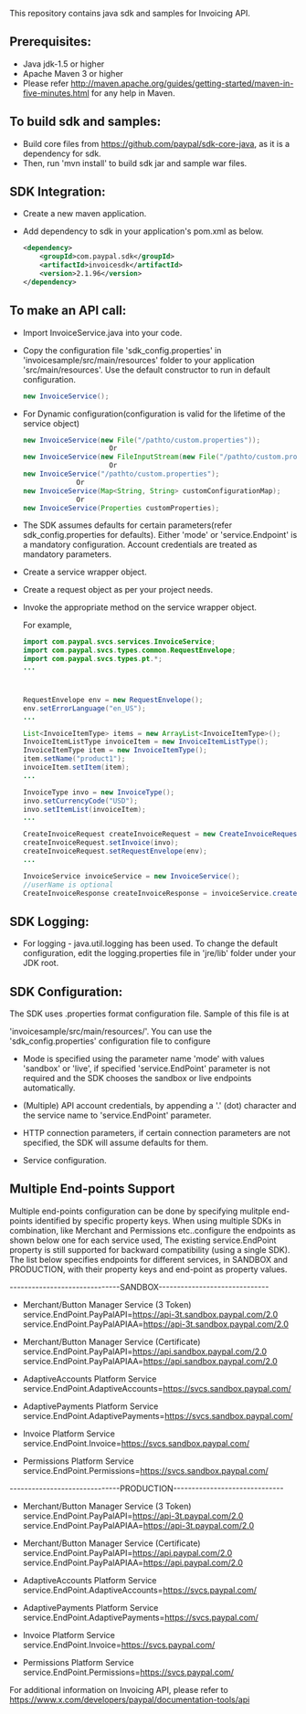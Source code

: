 This repository contains java sdk and samples for Invoicing API.

Prerequisites:
---------------
*	Java jdk-1.5 or higher
*	Apache Maven 3 or higher
*	Please refer http://maven.apache.org/guides/getting-started/maven-in-five-minutes.html for any help in Maven.

To build sdk and samples:
--------------------------
*	Build core files from https://github.com/paypal/sdk-core-java, as it is a dependency for sdk.
*	Then, run 'mvn install' to build sdk jar and sample war files.

SDK Integration:
----------------
*	Create a new maven application.

*	Add dependency to sdk in your application's pom.xml as below.
    ```xml
    <dependency>
        <groupId>com.paypal.sdk</groupId>
        <artifactId>invoicesdk</artifactId>
        <version>2.1.96</version>
    </dependency>
    ```

To make an API call:
--------------------		
*	Import InvoiceService.java into your code.
		
*	Copy the configuration file 'sdk_config.properties' in 'invoicesample/src/main/resources' folder to your application 'src/main/resources'. Use the default constructor to run in default configuration.
		  
    ```java
    new InvoiceService();
    ```
	
*	For Dynamic configuration(configuration is valid for the lifetime of the service object)

    ```java
    new InvoiceService(new File("/pathto/custom.properties"));
                         Or
    new InvoiceService(new FileInputStream(new File("/pathto/custom.properties")));
                         Or
    new InvoiceService("/pathto/custom.properties");
    			 Or
    new InvoiceService(Map<String, String> customConfigurationMap);
    			 Or
    new InvoiceService(Properties customProperties);
    ```
*	The SDK assumes defaults for certain parameters(refer sdk_config.properties for defaults). Either 'mode' or 'service.Endpoint' is a mandatory configuration. Account credentials are treated as mandatory parameters.

*	Create a service wrapper object.

*	Create a request object as per your project needs. 

*	Invoke the appropriate method on the service wrapper object.

    For example,

          
    ```java
    import com.paypal.svcs.services.InvoiceService;
    import com.paypal.svcs.types.common.RequestEnvelope;
    import com.paypal.svcs.types.pt.*;
    ...



    RequestEnvelope env = new RequestEnvelope();
    env.setErrorLanguage("en_US");
    ...

    List<InvoiceItemType> items = new ArrayList<InvoiceItemType>();
    InvoiceItemListType invoiceItem = new InvoiceItemListType();
    InvoiceItemType item = new InvoiceItemType();
    item.setName("product1");
    invoiceItem.setItem(item);
    ...

    InvoiceType invo = new InvoiceType();
    invo.setCurrencyCode("USD");
    invo.setItemList(invoiceItem);
    ...

    CreateInvoiceRequest createInvoiceRequest = new CreateInvoiceRequest();
    createInvoiceRequest.setInvoice(invo);
    createInvoiceRequest.setRequestEnvelope(env);
    ...

    InvoiceService invoiceService = new InvoiceService();
    //userName is optional
    CreateInvoiceResponse createInvoiceResponse = invoiceService.createInvoice(createInvoiceRequest,userName);
    ```

SDK Logging:
------------
*	For logging - java.util.logging has been used. To change the default configuration, edit the logging.properties file in 'jre/lib' folder under your JDK root.		  

		  
SDK Configuration:
------------------
The SDK uses .properties format configuration file. Sample of this file is at 
 
'invoicesample/src/main/resources/'. You can use the 'sdk_config.properties' configuration file to configure

*	Mode is specified using the parameter name 'mode' with values 'sandbox' or 'live', if specified 'service.EndPoint' parameter is not required and the SDK chooses the sandbox or live endpoints automatically.

*	(Multiple) API account credentials, by appending a '.' (dot) character and the service name to 'service.EndPoint' parameter.

*	HTTP connection parameters, if certain connection parameters are not specified, the SDK will assume defaults for them.

*	Service configuration.

Multiple End-points Support
---------------------------
Multiple end-points configuration can be done by specifying mulitple end-points identified by specific property keys. 
When using multiple SDKs in combination, like Merchant and Permissions etc..configure the endpoints as shown below 
one for each service used, The existing service.EndPoint property is still supported for backward compatibility (using 
a single SDK). The list below specifies endpoints for different services, in SANDBOX and PRODUCTION, with their 
property keys and end-point as property values.

------------------------------SANDBOX------------------------------  
* Merchant/Button Manager Service (3 Token)  
service.EndPoint.PayPalAPI=https://api-3t.sandbox.paypal.com/2.0  
service.EndPoint.PayPalAPIAA=https://api-3t.sandbox.paypal.com/2.0  

* Merchant/Button Manager Service (Certificate)  
service.EndPoint.PayPalAPI=https://api.sandbox.paypal.com/2.0  
service.EndPoint.PayPalAPIAA=https://api.sandbox.paypal.com/2.0  

* AdaptiveAccounts Platform Service  
service.EndPoint.AdaptiveAccounts=https://svcs.sandbox.paypal.com/  

* AdaptivePayments Platform Service  
service.EndPoint.AdaptivePayments=https://svcs.sandbox.paypal.com/  

* Invoice Platform Service  
service.EndPoint.Invoice=https://svcs.sandbox.paypal.com/  

* Permissions Platform Service  
service.EndPoint.Permissions=https://svcs.sandbox.paypal.com/  

------------------------------PRODUCTION------------------------------  
* Merchant/Button Manager Service (3 Token)  
service.EndPoint.PayPalAPI=https://api-3t.paypal.com/2.0  
service.EndPoint.PayPalAPIAA=https://api-3t.paypal.com/2.0  

* Merchant/Button Manager Service (Certificate)  
service.EndPoint.PayPalAPI=https://api.paypal.com/2.0  
service.EndPoint.PayPalAPIAA=https://api.paypal.com/2.0  

* AdaptiveAccounts Platform Service  
service.EndPoint.AdaptiveAccounts=https://svcs.paypal.com/  

* AdaptivePayments Platform Service  
service.EndPoint.AdaptivePayments=https://svcs.paypal.com/  

* Invoice Platform Service  
service.EndPoint.Invoice=https://svcs.paypal.com/  

* Permissions Platform Service  
service.EndPoint.Permissions=https://svcs.paypal.com/  

For additional information on Invoicing API, please refer to https://www.x.com/developers/paypal/documentation-tools/api

